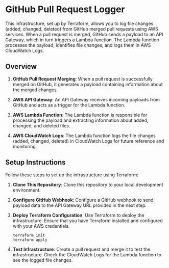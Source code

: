 # GitHub Pull Request Logger

This infrastructure, set up by Terraform, allows you to log file changes (added, changed, deleted) from GitHub merged pull requests using AWS services. When a pull request is merged, GitHub sends a payload to an API Gateway, which in turn triggers a Lambda function. The Lambda function processes the payload, identifies file changes, and logs them in AWS CloudWatch Logs.

## Overview

1. **GitHub Pull Request Merging**: When a pull request is successfully merged on GitHub, it generates a payload containing information about the merged changes.

2. **AWS API Gateway**: An API Gateway receives incoming payloads from GitHub and acts as a trigger for the Lambda function.

3. **AWS Lambda Function**: The Lambda function is responsible for processing the payload and extracting information about added, changed, and deleted files.

4. **AWS CloudWatch Logs**: The Lambda function logs the file changes (added, changed, deleted) in CloudWatch Logs for future reference and monitoring.

## Setup Instructions

Follow these steps to set up the infrastructure using Terraform:

1. **Clone This Repository**: Clone this repository to your local development environment.

2. **Configure GitHub Webhook**: Configure a GitHub webhook to send payload data to the API Gateway URL provided in the next step.

3. **Deploy Terraform Configuration**: Use Terraform to deploy the infrastructure. Ensure that you have Terraform installed and configured with your AWS credentials.

   ```shell
   terraform init
   terraform apply
    ```
4. **Test Infrastructure**: Create a pull request and merge it to test the infrastructure. Check the CloudWatch Logs for the Lambda function to see the logged file changes.
